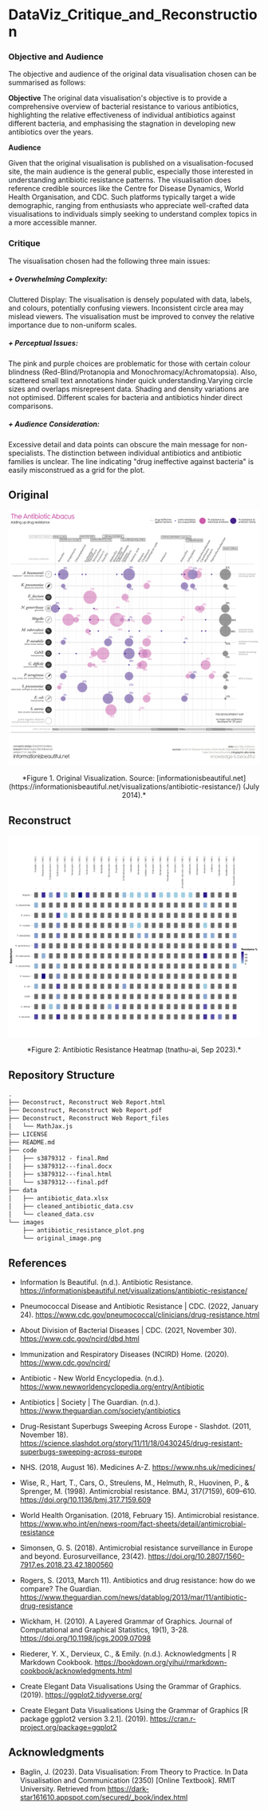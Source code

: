 # DataViz_Critique_and_Reconstruction



### Objective and Audience

The objective and audience of the original data visualisation chosen can be summarised as follows: 

**Objective**
The original data visualisation's objective is to provide a comprehensive overview of bacterial resistance to various antibiotics, highlighting the relative effectiveness of individual antibiotics against different bacteria, and emphasising the stagnation in developing new antibiotics over the years.


**Audience**

Given that the original visualisation is published on a visualisation-focused site, the main audience is the general public, especially those interested in understanding antibiotic resistance patterns. The visualisation does reference credible sources like the Centre for Disease Dynamics, World Health Organisation, and CDC. Such platforms typically target a wide demographic, ranging from enthusiasts who appreciate well-crafted data visualisations to individuals simply seeking to understand complex topics in a more accessible manner. 

### Critique

The visualisation chosen had the following three main issues:

##### + Overwhelming Complexity:
Cluttered Display: The visualisation is densely populated with data, labels, and colours, potentially confusing viewers. Inconsistent circle area may mislead viewers. The visualisation must be improved to convey the relative importance due to non-uniform scales.

##### + Perceptual Issues:
The pink and purple choices are problematic for those with certain colour blindness (Red-Blind/Protanopia and Monochromacy/Achromatopsia). Also, scattered small text annotations hinder quick understanding.Varying circle sizes and overlaps misrepresent data. Shading and density variations are not optimised. Different scales for bacteria and antibiotics hinder direct comparisons.

##### + Audience Consideration: 
Excessive detail and data points can obscure the main message for non-specialists. The distinction between individual antibiotics and antibiotic families is unclear. The line indicating "drug ineffective against bacteria" is easily misconstrued as a grid for the plot. 


## Original
![original plot](images/original_image.png)
<center>*Figure 1. Original Visualization. Source: [informationisbeautiful.net](https://informationisbeautiful.net/visualizations/antibiotic-resistance/) (July 2014).*</center>

## Reconstruct
![re-designed plot](images/antibiotic_resistance_plot.png)
<center>*Figure 2: Antibiotic Resistance Heatmap (tnathu-ai, Sep 2023).*</center>

## Repository Structure

```
.
├── Deconstruct, Reconstruct Web Report.html
├── Deconstruct, Reconstruct Web Report.pdf
├── Deconstruct, Reconstruct Web Report_files
│   └── MathJax.js
├── LICENSE
├── README.md
├── code
│   ├── s3879312 - final.Rmd
│   ├── s3879312---final.docx
│   ├── s3879312---final.html
│   └── s3879312---final.pdf
├── data
│   ├── antibiotic_data.xlsx
│   ├── cleaned_antibiotic_data.csv
│   └── cleaned_data.csv
└── images
    ├── antibiotic_resistance_plot.png
    └── original_image.png
```



## References

* Information Is Beautiful. (n.d.). Antibiotic Resistance. https://informationisbeautiful.net/visualizations/antibiotic-resistance/

* Pneumococcal Disease and Antibiotic Resistance | CDC. (2022, January 24). https://www.cdc.gov/pneumococcal/clinicians/drug-resistance.html

* About Division of Bacterial Diseases | CDC. (2021, November 30). https://www.cdc.gov/ncird/dbd.html

* Immunization and Respiratory Diseases (NCIRD) Home. (2020). https://www.cdc.gov/ncird/

* Antibiotic - New World Encyclopedia. (n.d.). https://www.newworldencyclopedia.org/entry/Antibiotic

* Antibiotics | Society | The Guardian. (n.d.). https://www.theguardian.com/society/antibiotics

* Drug-Resistant Superbugs Sweeping Across Europe - Slashdot. (2011, November 18). https://science.slashdot.org/story/11/11/18/0430245/drug-resistant-superbugs-sweeping-across-europe

* NHS. (2018, August 16). Medicines A-Z. https://www.nhs.uk/medicines/

* Wise, R., Hart, T., Cars, O., Streulens, M., Helmuth, R., Huovinen, P., & Sprenger, M. (1998). Antimicrobial resistance. BMJ, 317(7159), 609–610. https://doi.org/10.1136/bmj.317.7159.609

* World Health Organisation. (2018, February 15). Antimicrobial resistance. https://www.who.int/en/news-room/fact-sheets/detail/antimicrobial-resistance

* Simonsen, G. S. (2018). Antimicrobial resistance surveillance in Europe and beyond. Eurosurveillance, 23(42). https://doi.org/10.2807/1560-7917.es.2018.23.42.1800560

* Rogers, S. (2013, March 11). Antibiotics and drug resistance: how do we compare? The Guardian. https://www.theguardian.com/news/datablog/2013/mar/11/antibiotic-drug-resistance

* Wickham, H. (2010). A Layered Grammar of Graphics. Journal of Computational and Graphical Statistics, 19(1), 3-28. https://doi.org/10.1198/jcgs.2009.07098

* Riederer, Y. X., Dervieux, C., & Emily. (n.d.). Acknowledgments | R Markdown Cookbook. https://bookdown.org/yihui/rmarkdown-cookbook/acknowledgments.html

* Create Elegant Data Visualisations Using the Grammar of Graphics. (2019). https://ggplot2.tidyverse.org/

* Create Elegant Data Visualisations Using the Grammar of Graphics [R package ggplot2 version 3.2.1]. (2019). https://cran.r-project.org/package=ggplot2

## Acknowledgments

* Baglin, J. (2023). Data Visualisation: From Theory to Practice. In Data Visualisation and
Communication (2350) [Online Textbook]. RMIT University. Retrieved from https://dark-star161610.appspot.com/secured/_book/index.html


